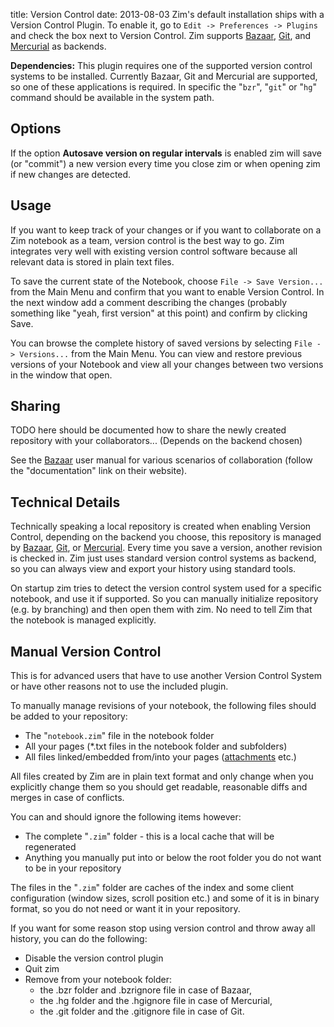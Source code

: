 title: Version Control
date: 2013-08-03
Zim's default installation ships with a Version Control Plugin. To enable it, go to ``Edit -> Preferences -> Plugins`` and check the box next to Version Control. Zim supports [Bazaar](http://bazaar.canonical.com/),  [Git](http://git-scm.com/), and [Mercurial](http://mercurial.selenic.com/) as backends.

**Dependencies:** This plugin requires one of the supported version control systems to be installed. Currently Bazaar, Git and Mercurial are supported, so one of these applications is required. In specific the "``bzr``", "``git``" or "``hg``" command should be available in the system path.

Options
-------
If the option **Autosave version on regular intervals** is enabled zim will save (or "commit") a new version every time you close zim or when opening zim if new changes are detected.

Usage
-----
If you want to keep track of your changes or if you want to collaborate on a Zim notebook as a team, version control is the best way to go. Zim integrates very well with existing version control software because all relevant data is stored in plain text files.

To save the current state of the Notebook, choose ``File -> Save Version...`` from the Main Menu and confirm that you want to enable Version Control. In the next window add a comment describing the changes (probably something like "yeah, first version" at this point) and confirm by clicking Save.

You can browse the complete history of saved versions by selecting ``File -> Versions...`` from the Main Menu. You can view and restore previous versions of your Notebook and view all your changes between two versions in the window that open.

Sharing
-------
TODO here should be documented how to share the newly created repository with your collaborators... (Depends on the backend chosen)

See the [Bazaar](http://bazaar.canonical.com/) user manual for various scenarios of collaboration (follow the "documentation" link on their website).

Technical Details
-----------------
Technically speaking a local repository is created when enabling Version Control, depending on the backend you choose, this repository is managed by  [Bazaar](http://bazaar.canonical.com/),  [Git](http://git-scm.com/), or [Mercurial](http://mercurial.selenic.com/). Every time you save a version, another revision is checked in. Zim just uses standard version control systems as backend, so you can always view and export your history using standard tools.

On startup zim tries to detect the version control system used for a specific notebook, and use it if supported. So you can manually initialize repository (e.g. by branching) and then open them with zim. No need to tell Zim that the notebook is managed explicitly.

Manual Version Control
----------------------
This is for advanced users that have to use another Version Control System or have other reasons not to use the included plugin.

To manually manage revisions of your notebook, the following files should be added to your repository:

* The "``notebook.zim``" file in the notebook folder
* All your pages (*.txt files in the notebook folder and subfolders)
* All files linked/embedded from/into your pages ([attachments](../Help/Attachments.markdown) etc.)


All files created by Zim are in plain text format and only change when you explicitly change them so you should get readable, reasonable diffs and merges in case of conflicts.

You can and should ignore the following items however:

* The complete "``.zim``" folder - this is a local cache that will be regenerated
* Anything you manually put into or below the root folder you do not want to be in your repository


The files in the "``.zim``" folder are caches of the index and some client configuration (window sizes, scroll position etc.) and some of it is in binary format, so you do not need or want it in your repository.

If you want for some reason stop using version control and throw away all history, you can do the following:

* Disable the version control plugin
* Quit zim
* Remove from your notebook folder:
	* the .bzr folder and .bzrignore file in case of Bazaar,
	* the .hg folder and the .hgignore file in case of Mercurial,
	* the .git folder and the .gitignore file in case of Git.


